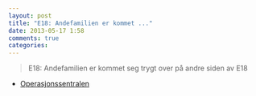 ```yaml
---
layout: post
title: "E18: Andefamilien er kommet ..."
date: 2013-05-17 1:58
comments: true
categories: 
---
```

> E18: Andefamilien er kommet seg trygt over på andre siden av E18
- [Operasjonssentralen](http://twitter.com/oslopolitiops/statuses/335318315067117570)
